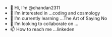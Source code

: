 - 👋 Hi, I’m @chandan2311
- 👀 I’m interested in ...coding and cosmology
- 🌱 I’m currently learning ...The Art of Saying No
- 💞️ I’m looking to collaborate on ...
- 📫 How to reach me ...linkeden

<!---
chandan2311/chandan2311 is a ✨ special ✨ repository because its `README.md` (this file) appears on your GitHub profile.
You can click the Preview link to take a look at your changes.
--->
